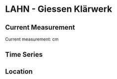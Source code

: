 # LAHN - Giessen Klärwerk

## Current Measurement

Current measurement: <Value topic="rivers/pegel-online/LAHN/Giessen_Klärwerk/measurementValue"/> cm

## Time Series

<TimeSeries topic="rivers/pegel-online/LAHN/Giessen_Klärwerk/measurementValue" period="week" />

## Location

<WorldMap>
  <Marker lat="50.575037690807" lon="8.64860169166119" labelTopic="rivers/pegel-online/LAHN/Giessen_Klärwerk" />
</WorldMap>
